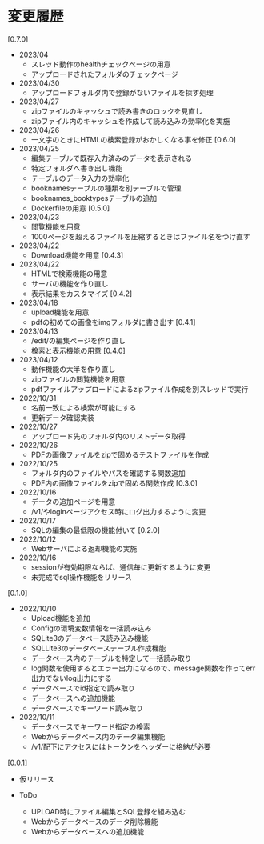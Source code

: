 # 変更履歴
[0.7.0]
* 2023/04
  * スレッド動作のhealthチェックページの用意
  * アップロードされたフォルダのチェックページ
* 2023/04/30
  * アップロードフォルダ内で登録がないファイルを探す処理
* 2023/04/27
  * zipファイルのキャッシュで読み書きのロックを見直し
  * zipファイル内のキャッシュを作成して読み込みの効率化を実施
* 2023/04/26
  * 一文字のときにHTMLの検索登録がおかしくなる事を修正
[0.6.0]
* 2023/04/25
  * 編集テーブルで既存入力済みのデータを表示される
  * 特定フォルダへ書き出し機能
  * テーブルのデータ入力の効率化
  * booknamesテーブルの種類を別テーブルで管理
  * booknames_booktypesテーブルの追加
  * Dockerfileの用意
[0.5.0]
* 2023/04/23
  * 閲覧機能を用意
  * 1000ページを超えるファイルを圧縮するときはファイル名をつけ直す
* 2023/04/22
  * Download機能を用意
[0.4.3]
* 2023/04/22
  * HTMLで検索機能の用意
  * サーバの機能を作り直し
  * 表示結果をカスタマイズ
[0.4.2]
* 2023/04/18
  * upload機能を用意
  * pdfの初めての画像をimgフォルダに書き出す
[0.4.1]
* 2023/04/13
  * /edit/の編集ページを作り直し
  * 検索と表示機能の用意
[0.4.0]
* 2023/04/12
  * 動作機能の大半を作り直し
  * zipファイルの閲覧機能を用意
  * pdfファイルアップロードによるzipファイル作成を別スレッドで実行
* 2022/10/31
  * 名前一致による検索が可能にする
  * 更新データ確認実装
* 2022/10/27
  * アップロード先のフォルダ内のリストデータ取得
* 2022/10/26
  * PDFの画像ファイルをzipで固めるテストファイルを作成
* 2022/10/25
  * フォルダ内のファイルやパスを確認する関数追加
  * PDF内の画像ファイルをzipで固める関数作成
[0.3.0]
* 2022/10/16
  * データの追加ページを用意
  * /v1/やloginページアクセス時にログ出力するように変更
* 2022/10/17
  * SQLの編集の最低限の機能付いて
[0.2.0]
* 2022/10/12
  * Webサーバによる返却機能の実施
* 2022/10/16
  * sessionが有効期限ならば、通信毎に更新するように変更
  * 未完成でsql操作機能をリリース

[0.1.0]
* 2022/10/10
  * Upload機能を追加
  * Configの環境変数情報を一括読み込み
  * SQLite3のデータベース読み込み機能
  * SQLLite3のデータベーステーブル作成機能
  * データベース内のテーブルを特定して一括読み取り
  * log関数を使用するとエラー出力になるので、message関数を作ってerr出力でないlog出力にする
  * データベースでid指定で読み取り
  * データベースへの追加機能
  * データベースでキーワード読み取り
* 2022/10/11
  * データベースでキーワード指定の検索
  * Webからデータベース内のデータ編集機能
  * /v1/配下にアクセスにはトークンをヘッダーに格納が必要

[0.0.1]
* 仮リリース


* ToDo
  * UPLOAD時にファイル編集とSQL登録を組み込む
  * Webからデータベースのデータ削除機能
  * Webからデータベースへの追加機能
